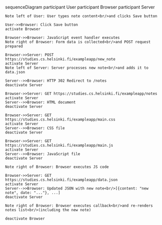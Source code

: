 sequenceDiagram
    participant User
    participant Browser
    participant Server

    Note left of User: User types note content<br/>and clicks Save button

    User->>Browser: Click Save button
    activate Browser
    
    Browser->>Browser: JavaScript event handler executes
    Note right of Browser: Form data is collected<br/>and POST request prepared
    
    Browser->>Server: POST https://studies.cs.helsinki.fi/exampleapp/new_note
    activate Server
    Note left of Server: Server processes new note<br/>and adds it to data.json
    
    Server-->>Browser: HTTP 302 Redirect to /notes
    deactivate Server
    
    Browser->>Server: GET https://studies.cs.helsinki.fi/exampleapp/notes
    activate Server
    Server-->>Browser: HTML document
    deactivate Server
    
    Browser->>Server: GET https://studies.cs.helsinki.fi/exampleapp/main.css
    activate Server
    Server-->>Browser: CSS file
    deactivate Server
    
    Browser->>Server: GET https://studies.cs.helsinki.fi/exampleapp/main.js
    activate Server
    Server-->>Browser: JavaScript file
    deactivate Server
    
    Note right of Browser: Browser executes JS code
    
    Browser->>Server: GET https://studies.cs.helsinki.fi/exampleapp/data.json
    activate Server
    Server-->>Browser: Updated JSON with new note<br/>[{content: "new note", date: "..."}, ...]
    deactivate Server
    
    Note right of Browser: Browser executes callback<br/>and re-renders notes list<br/>(including the new note)
    
    deactivate Browser